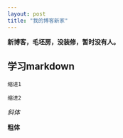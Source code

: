 ```yaml
---
layout: post
title: "我的博客新家"
---
```


**新博客，毛坯房，没装修，暂时没有人。**

## 学习markdown

	缩进1
	
	缩进2
	
*斜体*

**粗体**